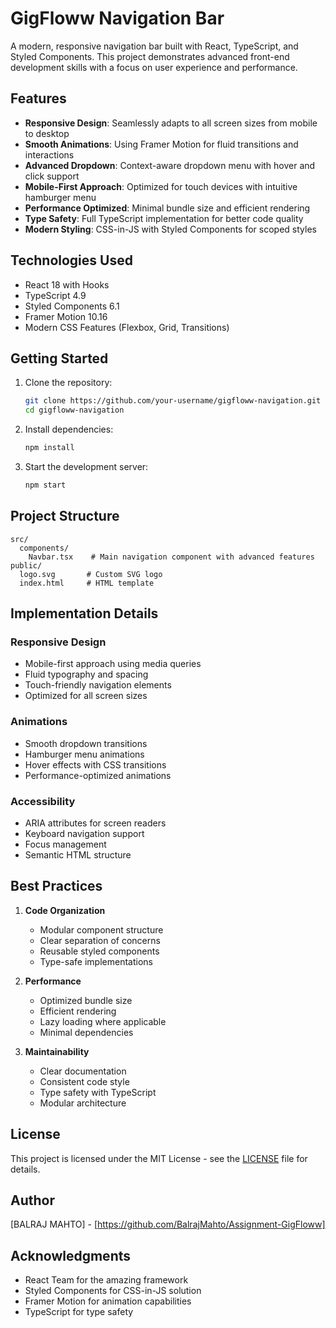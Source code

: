 # GigFloww Navigation Bar

A modern, responsive navigation bar built with React, TypeScript, and Styled Components. This project demonstrates advanced front-end development skills with a focus on user experience and performance.

## Features

- **Responsive Design**: Seamlessly adapts to all screen sizes from mobile to desktop
- **Smooth Animations**: Using Framer Motion for fluid transitions and interactions
- **Advanced Dropdown**: Context-aware dropdown menu with hover and click support
- **Mobile-First Approach**: Optimized for touch devices with intuitive hamburger menu
- **Performance Optimized**: Minimal bundle size and efficient rendering
- **Type Safety**: Full TypeScript implementation for better code quality
- **Modern Styling**: CSS-in-JS with Styled Components for scoped styles

## Technologies Used

- React 18 with Hooks
- TypeScript 4.9
- Styled Components 6.1
- Framer Motion 10.16
- Modern CSS Features (Flexbox, Grid, Transitions)

## Getting Started

1. Clone the repository:
   ```bash
   git clone https://github.com/your-username/gigfloww-navigation.git
   cd gigfloww-navigation
   ```

2. Install dependencies:
   ```bash
   npm install
   ```

3. Start the development server:
   ```bash
   npm start
   ```

## Project Structure

```
src/
  components/
    Navbar.tsx    # Main navigation component with advanced features
public/
  logo.svg       # Custom SVG logo
  index.html     # HTML template
```

## Implementation Details

### Responsive Design
- Mobile-first approach using media queries
- Fluid typography and spacing
- Touch-friendly navigation elements
- Optimized for all screen sizes

### Animations
- Smooth dropdown transitions
- Hamburger menu animations
- Hover effects with CSS transitions
- Performance-optimized animations

### Accessibility
- ARIA attributes for screen readers
- Keyboard navigation support
- Focus management
- Semantic HTML structure

## Best Practices

1. **Code Organization**
   - Modular component structure
   - Clear separation of concerns
   - Reusable styled components
   - Type-safe implementations

2. **Performance**
   - Optimized bundle size
   - Efficient rendering
   - Lazy loading where applicable
   - Minimal dependencies

3. **Maintainability**
   - Clear documentation
   - Consistent code style
   - Type safety with TypeScript
   - Modular architecture

## License

This project is licensed under the MIT License - see the [LICENSE](LICENSE) file for details.

## Author

[BALRAJ MAHTO] - [https://github.com/BalrajMahto/Assignment-GigFloww]

## Acknowledgments

- React Team for the amazing framework
- Styled Components for CSS-in-JS solution
- Framer Motion for animation capabilities
- TypeScript for type safety 